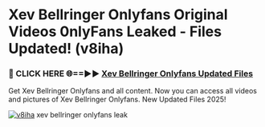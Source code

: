 # Xev Bellringer Onlyfans Original Videos 0nlyFans Leaked - Files Updated! (v8iha)

<h3>🔴 CLICK HERE 🌐==►► <a href="https://tinyurl.com/ms9xzufz" rel="nofollow">Xev Bellringer Onlyfans Updated Files</a></h3>

Get Xev Bellringer Onlyfans and all content. Now you can access all videos and pictures of Xev Bellringer Onlyfans. New Updated Files 2025!

[![v8iha](https://i.imgur.com/ppqm5kG.gif)](https://tinyurl.com/ms9xzufz)
xev bellringer onlyfans leak